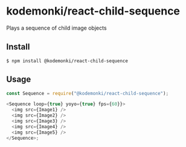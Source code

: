 # kodemonki/react-child-sequence

Plays a sequence of child image objects

## Install

```
$ npm install @kodemonki/react-child-sequence
```

## Usage

```js
const Sequence = require("@kodemonki/react-child-sequence");

<Sequence loop={true} yoyo={true} fps={60}}>
  <img src={Image1} />
  <img src={Image2} />
  <img src={Image3} />
  <img src={Image4} />
  <img src={Image5} />
</Sequence>;
```
